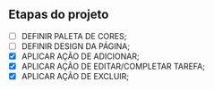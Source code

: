 ## Etapas do projeto
- [ ] DEFINIR PALETA DE CORES;
- [ ] DEFINIR DESIGN DA PÁGINA;
- [x] APLICAR AÇÃO DE ADICIONAR;
- [x] APLICAR AÇÃO DE EDITAR/COMPLETAR TAREFA;
- [x] APLICAR AÇÃO DE EXCLUIR;